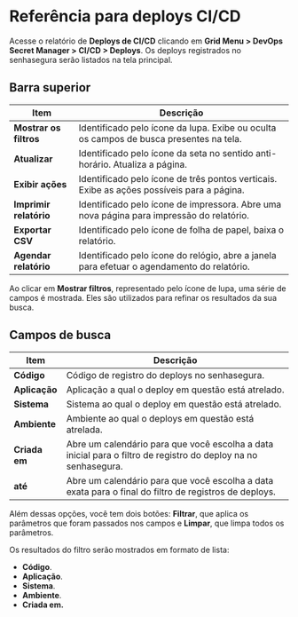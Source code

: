 # Referência para deploys CI/CD

Acesse o relatório de **Deploys de CI/CD** clicando em **Grid Menu > DevOps Secret Manager > CI/CD > Deploys**. Os deploys registrados no senhasegura serão listados na tela principal.

## Barra superior

| Item                     | Descrição                                                                                      |
| ------------------------ | ------------------------------------------------------------------------------------------------ |
| **Mostrar os filtros**  | Identificado pelo ícone da lupa. Exibe ou oculta os campos de busca presentes na tela.          |
| **Atualizar**           | Identificado pelo ícone da seta no sentido anti-horário. Atualiza a página.                   |
| **Exibir ações**      | Identificado pelo ícone de três pontos verticais. Exibe as  ações possíveis para a página. |
| **Imprimir relatório** | Identificado pelo ícone de impressora. Abre uma nova página para impressão do relatório.     |
| **Exportar CSV**        | Identificado pelo ícone de folha de papel, baixa o relatório.                                  |
| **Agendar relatório**  | Identificado pelo ícone do relógio, abre a janela para efetuar o agendamento do relatório.    |

Ao clicar em **Mostrar filtros**, representado pelo ícone de lupa, uma série de campos é mostrada. Eles são utilizados para refinar os resultados da sua busca.

## Campos de busca

| Item             | Descrição                                                                                                      |
| ---------------- | ---------------------------------------------------------------------------------------------------------------- |
| **Código**     | Código de registro do deploys no senhasegura.                                                                   |
| **Aplicação** | Aplicação a qual o deploy em questão está atrelado.                                                          |
| **Sistema**     | Sistema ao qual o deploy em questão está atrelado.                                                             |
| **Ambiente**    | Ambiente ao qual o deploys em questão está atrelada.                                                           |
| **Criada em**   | Abre um calendário para que você escolha a data inicial para o filtro de registro do deploy na no senhasegura. |
| **até**        | Abre um calendário para que você escolha a data exata para o final do filtro de registros de deploys.          |

Além dessas opções, você tem dois botões: **Filtrar**, que aplica os parâmetros que foram passados nos campos e **Limpar**, que limpa todos os parâmetros.

Os resultados do filtro serão mostrados em formato de lista:

- **Código**.
- **Aplicação**.
- **Sistema**.
- **Ambiente**.
- **Criada em.**
